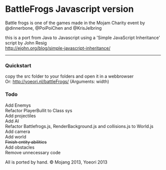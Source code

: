 # BattleFrogs Javascript version

Battle frogs is one of the games made in the Mojam Charity event by @dinnerbone, @PoiPoiChen and @KrisJelbring

this is a port from Java to Javascript using a 'Simple JavaScript Inheritance' script by John Resig<br /><a href="http://ejohn.org/blog/simple-javascript-inheritance/">http://ejohn.org/blog/simple-javascript-inheritance/</a>

---

### Quickstart

copy the src folder to your folders and open it in a webbrowser<br />
Or: http://yoeori.nl/battleFrogs/ (Arguments: width)

### Todo

Add Enemys<br />
Refactor PlayerBullit to Class sys<br />
Add projectiles<br />
Add AI<br />
Refactor Battlefrogs.js, RenderBackground.js and collisions.js to World.js<br />
Add camera<br />
Add world<br />
<del>Finish entity abilities</del><br />
Add obstacles<br />
Remove unnecessary code


All is ported by hand. &copy; Mojang 2013, Yoeori 2013
